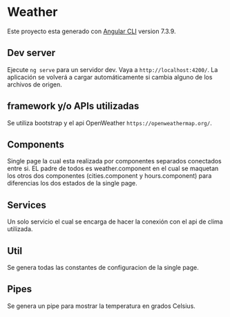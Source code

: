 # Weather

Este proyecto esta generado con [Angular CLI](https://github.com/angular/angular-cli) version 7.3.9.

## Dev server

Ejecute `ng serve` para un servidor dev. Vaya a `http://localhost:4200/`. La aplicación se volverá a cargar automáticamente si cambia alguno de los archivos de origen.

## framework y/o APIs utilizadas

Se utiliza bootstrap y el api OpenWeather `https://openweathermap.org/`.

## Components

Single page la cual esta realizada por componentes separados conectados entre si. EL padre de todos es weather.component en el cual se maquetan los otros dos componentes (cities.component y hours.component) para diferencias los dos estados de la single page.

## Services

Un solo servicio el cual se encarga de hacer la conexión con el api de clima utilizada.

## Util

Se genera todas las constantes de configuracion de la single page.

## Pipes

Se genera un pipe para mostrar la temperatura en grados Celsius.




